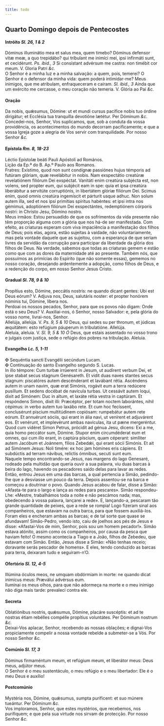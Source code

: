 ```yaml
---
title: todo
---
```

<h2 class="text-center">Quarto Domingo depois de Pentecostes</h2>

<h4 class="text-center">Intróito <em>Sl. 26, 1 & 2</em></h4>
<div class="container-fluid">
<div class="row">
<div class="dropcap text-justify">
Dóminus illuminátio mea et salus mea, quem timebo? Dóminus defensor vitæ meæ, a quo trepidábo? qui tríbulant me inimíci mei, ipsi infirmáti sunt, et cecidérunt. <em>Ps. ibid., 3</em> Si consístant advérsum me castra: non timébit cor meum.
V. Gloria Patri <em>&c.</em>
</div>
<div class="dropcap text-justify">
O Senhor é a minha luz e a minha salvação: a quem, pois, temerei? O Senhor é o defensor da minha vida: quem poderá intimidar-me? Meus inimigos, que me atribulam, enfraqueceram e caíram. <em>Sl. ibid., 3</em> Ainda que um exército me cercasse, o meu coração não temeria.
V. Glória ao Pai <em>&c.</em>
</div>
</div>
</div>

<h4 class="text-center">Oração</h4>
<div class="container-fluid">
<div class="row">
<div class="dropcap text-justify">
Da nobis, quǽsumus, Dómine: ut et mundi cursus pacífice nobis tuo órdine dirigátur; et Ecclésia tua tranquílla devotióne lætétur. Per Dóminum <em>&c.</em>
</div>
<div class="dropcap text-justify">
Concedei-nos, Senhor, Vos suplicamos, que, sob a conduta da vossa providência, os acontecimentos do mundo decorram pacificamente; e que a vossa Igreja goze a alegria de Vos servir com tranquilidade. Por nosso Senhor <em>&c.</em>
</div>
</div>
</div>

<h4 class="text-center">Epístola <em>Rm. 8, 18-23</em></h4>
<div class="container-fluid">
<div class="row">
<div class="text-justify">
Léctio Epístolæ beáti Pauli Apóstoli ad Romános.
</div>
<div class="text-justify">
Lição da Ep.ª do B. Ap.º Paulo aos Romanos.
</div>
<div class="dropcap text-justify">
Fratres: Exístimo, quod non sunt condígnæ passiónes hujus témporis ad futúram glóriam, quæ revelábitur in nobis. Nam exspectátio creatúræ revelatiónem filiórum Dei exspéctat. Vanitáti enim creatúra subjécta est, non volens, sed propter eum, qui subjécit eam in spe: quia et ipsa creatúra liberábitur a servitúte corruptiónis, in libertátem glóriæ filiórum Dei. Scimus enim, quod omnis creatúra ingemíscit et párturit usque adhuc. Non solum autem illa, sed et nos ipsi primítias spíritus habéntes: et ipsi intra nos gémimus, adoptiónem filiórum Dei exspectántes, redemptiónem córporis nostri: in Christo Jesu, Dómino nostro.
</div>
<div class="dropcap text-justify">
Meus irmãos: Estou persuadido de que os sofrimentos da vida presente não têm proporção alguma com a glória que nos há-de ser manifestada. Com efeito, as criaturas esperam com viva impaciência a manifestação dos filhos de Deus; pois elas, agora, estão sujeitas à vaidade, não voluntariamente, mas pela vontade daquele que as sujeitou, com a esperança de que seriam livres da servidão da corrupção para participar da liberdade da glória dos filhos de Deus. Na verdade, sabemos que todas as criaturas gemem e estão como que com as dores da maternidade até ao presente. Também nós, que possuímos as primícias do Espírito (que não somente essas), gememos no nosso coração, desejando ardentemente a adopção, como filhos de Deus, e a redenção do corpo, em nosso Senhor Jesus Cristo.
</div>
</div>
</div>

<h4 class="text-center">Gradual <em>Sl. 78, 9 & 10</em></h4>
<div class="container-fluid">
<div class="row">
<div class="dropcap text-justify">
Propítius esto, Dómine, peccátis nostris: ne quando dicant gentes: Ubi est Deus eórum? V. Adjuva nos, Deus, salutáris noster: et propter honórem nóminis tui, Dómine, líbera nos.
</div>
<div class="dropcap text-justify">
Perdoai os nossos pecados, Senhor, para que os povos não digam: Onde está o seu Deus? V. Auxiliai-nos, ó Senhor, nosso Salvador: e, pela glória do vosso nome, livrai-nos, Senhor.
</div>
<div class="text-justify">
Allelúja, allelúja. V. <em>Ps. 9, 5 & 10</em> Deus, qui sedes su per thronum, et júdicas æquitátem: esto refúgium páuperum in tribulatióne. Allelúja.
</div>
<div class="text-justify">
Aleluia, aleluia. V. <em>Sl. 9, 5 & 10 Ó</em> Deus, que estais assentado no vosso trono e julgais com justiça, sede o refúgio dos pobres na tribulação. Aleluia.
</div>
</div>
</div>

<h4 class="text-center">Evangelho <em>Lc. 5, 1-11</em></h4>
<div class="container-fluid">
<div class="row">
<div class="text-justify">
<span class="text-danger">&#10016;</span> Sequéntia sancti Evangélii secúndum Lucam.
</div>
<div class="text-justify">
<span class="text-danger">&#10016;</span> Continuação do santo Evangelho segundo S. Lucas.
</div>
<div class="dropcap text-justify">
In illo témpore: Cum turbæ irrúerent in Jesum, ut audírent verbum Dei, et ipse stabat secus stagnum Genésareth. Et vidit duas naves stantes secus stagnum: piscatóres autem descénderant et lavábant rétia. Ascéndens autem in unam navim, quæ erat Simónis, rogávit eum a terra redúcere pusíllum. Et sedens docébat de navícula turbas. Ut cessávit autem loqui, dixit ad Simónem: Duc in altum, et laxáte rétia vestra in captúram. Et respóndens Simon, dixit illi: Præcéptor, per totam noctem laborántes, nihil cépimus: in verbo autem tuo laxábo rete. Et cum hoc fecíssent, conclusérunt píscium multitúdinem copiósam: rumpebátur autem rete eórum. Et annuérunt sóciis, qui erant in ália navi, ut venírent et adjuvárent eos. Et venérunt, et implevérunt ambas navículas, ita ut pæne mergeréntur. Quod cum vidéret Simon Petrus, prócidit ad génua Jesu, dicens: Exi a me, quia homo peccátor sum, Dómine. Stupor enim circumdéderat eum et omnes, qui cum illo erant, in captúra píscium, quam céperant: simíliter autem Jacóbum et Joánnem, fílios Zebedǽi, qui erant sócii Simónis. Et ait ad Simónem Jesus: Noli timére: ex hoc jam hómines eris cápiens. Et subdúctis ad terram návibus, relictis ómnibus, secuti sunt eum.
</div>
<div class="dropcap text-justify">
Naquele tempo encontrando-se Jesus, nas margens do lago Genesaré, rodeado pela multidão que queria ouvir a sua palavra, viu duas barcas à beira do lago, havendo os pescadores saído delas para lavar as redes. Então, entrou Jesus em uma das barcas, a qual pertencia a Simão, pedindo-lhe que a desviasse um pouco da terra. Depois assentou-se na barca e começou a doutrinar o povo. Quando Jesus acabou de falar, disse a Simão: «Afasta-te para o largo e lança as redes para pescares». Simão respondeu-Lhe: «Mestre, trabalhámos toda a noite e não pescámos nada; mas, obedecendo à vossa palavra, lançarei a rede». E, lançando-a, pescaram tão grande quantidade de peixes, que a rede se rompia! Logo fizeram sinal aos companheiros, que estavam na outra barca, para que fossem auxiliá-los. Foram eles e encheram ambas as barcas; e de tal sorte que quase se afundavam! Simão-Pedro, vendo isto, caiu de joelhos aos pés de Jesus e disse: «Afastai-Vos de mim, Senhor, pois sou um homem pecador!». Simão estava atónito, assim como os companheiros, por causa da pesca que haviam feito! O mesmo acontecia a Tiago e a João, filhos de Zebedeu, que estavam com Simão. Então, Jesus disse a Simão: «Não tenhas receio; doravante serás pescador de homens». E eles, tendo conduzido as barcas para terra, deixaram tudo e seguiram-n’O.
</div>
</div>
</div>

<h4 class="text-center">Ofertório <em>Sl. 12, 4-5</em></h4>
<div class="container-fluid">
<div class="row">
<div class="dropcap text-justify">
Illúmina óculos meos, ne umquam obdórmiam in morte: ne quando dicat inimícus meus: Præválui advérsus eum.
</div>
<div class="dropcap text-justify">
Iluminai os meus olhos, para que não adormeça na morte e o meu inimigo não diga mais tarde: prevaleci contra ele.
</div>
</div>
</div>

<h4 class="text-center">Secreta</h4>
<div class="container-fluid">
<div class="row">
<div class="dropcap text-justify">
Oblatiónibus nostris, quǽsumus, Dómine, placáre suscéptis: et ad te nostras étiam rebélles compélle propítius voluntátes. Per Dóminum nostrum <em>&c.</em>
</div>
<div class="dropcap text-justify">
Deixai-Vos aplacar, Senhor, recebendo as nossas oblações; e dignai-Vos propiciamente compelir a nossa vontade rebelde a submeter-se a Vós. Por nosso Senhor <em>&c.</em>
</div>
</div>
</div>

<h4 class="text-center">Comúnio <em>Sl. 17, 3</em></h4>
<div class="container-fluid">
<div class="row">
<div class="dropcap text-justify">
Dóminus firmaméntum meum, et refúgium meum, et liberátor meus: Deus meus, adjútor meus.
</div>
<div class="dropcap text-justify">
O Senhor é o meu sustentáculo, o meu refúgio e o meu libertador: Ele é o meu Deus e auxílio!
</div>
</div>
</div>

<h4 class="text-center">Postcomúnio</h4>
<div class="container-fluid">
<div class="row">
<div class="dropcap text-justify">
Mystéria nos, Dómine, quǽsumus, sumpta puríficent: et suo múnere tueántur. Per Dóminum <em>&c.</em>
</div>
<div class="dropcap text-justify">
Vos imploramos, Senhor, que estes mystérios, que recebemos, nos purifiquem; e que pela sua virtude nos sirvam de protecção. Por nosso Senhor <em>&c.</em>
</div>
</div>
</div>
